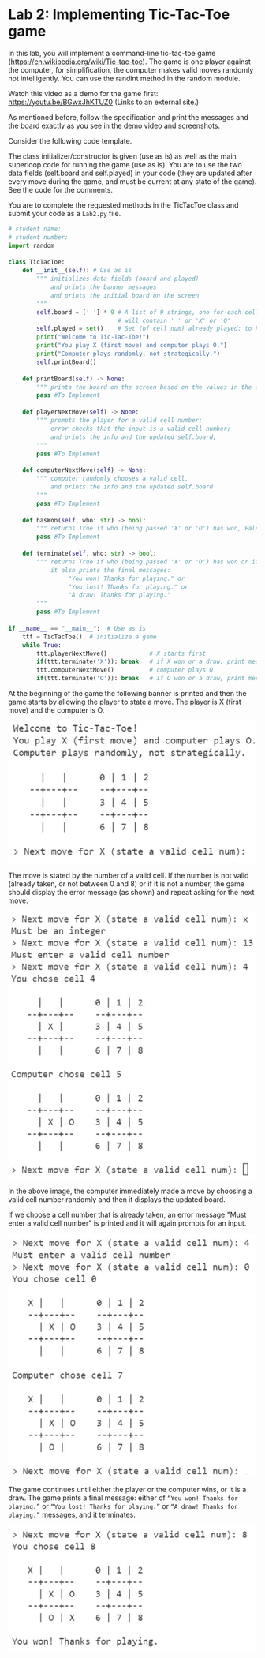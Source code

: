 # Lab 2: Implementing Tic-Tac-Toe game 

In this lab, you will implement a command-line tic-tac-toe game (https://en.wikipedia.org/wiki/Tic-tac-toe). The game is one player against the computer, for simplification, the computer makes valid moves randomly not intelligently. You can use the randint method in the random module.

Watch this video as a demo for the game first:
https://youtu.be/BGwxJhKTUZ0 (Links to an external site.)

As mentioned before, follow the specification and print the messages and the board exactly as you see in the demo video and screenshots. 

Consider the following code template.

The class initializer/constructor is given (use as is) as well as the main superloop code for running the game (use as is). You are to use the two data fields (self.board and self.played) in your code (they are updated after every move during the game, and must be current at any state of the game). See the code for the comments.

You are to complete the requested methods in the TicTacToe class and submit your code as a `Lab2.py` file.

```python
# student name:
# student number: 
import random

class TicTacToe:
    def __init__(self): # Use as is
        """ initializes data fields (board and played) 
            and prints the banner messages 
            and prints the initial board on the screen
        """
        self.board = [' '] * 9 # A list of 9 strings, one for each cell, 
                               # will contain ' ' or 'X' or 'O'
        self.played = set()    # Set (of cell num) already played: to keep track of the played cells 
        print("Welcome to Tic-Tac-Toe!")
        print("You play X (first move) and computer plays O.")
        print("Computer plays randomly, not strategically.")
        self.printBoard()

    def printBoard(self) -> None:
        """ prints the board on the screen based on the values in the self.board data field """
        pass #To Implement

    def playerNextMove(self) -> None:
        """ prompts the player for a valid cell number; 
            error checks that the input is a valid cell number; 
            and prints the info and the updated self.board;
        """
        pass #To Implement

    def computerNextMove(self) -> None:
        """ computer randomly chooses a valid cell, 
            and prints the info and the updated self.board 
        """
        pass #To Implement

    def hasWon(self, who: str) -> bool:
        """ returns True if who (being passed 'X' or 'O') has won, False otherwise """
        pass #To Implement

    def terminate(self, who: str) -> bool:
        """ returns True if who (being passed 'X' or 'O') has won or if it's a draw, False otherwise;
            it also prints the final messages:
                 "You won! Thanks for playing." or 
                 "You lost! Thanks for playing." or 
                 "A draw! Thanks for playing."  
        """
        pass #To Implement

if __name__ == "__main__":  # Use as is
    ttt = TicTacToe()  # initialize a game
    while True:
        ttt.playerNextMove()            # X starts first
        if(ttt.terminate('X')): break   # if X won or a draw, print message and terminate
        ttt.computerNextMove()          # computer plays O
        if(ttt.terminate('O')): break   # if O won or a draw, print message and terminate
```

At the beginning of the game the following banner is printed and then the game starts by allowing the player to state a move. The player is X (first move) and the computer is O.

![ttt1](ttt1.jpg)

The move is stated by the number of a valid cell. If the number is not valid (already taken, or not between 0 and 8) or if it is not a number, the game should display the error message (as shown) and repeat asking for the next move.

![ttt2](ttt2.jpg)

In the above image, the computer immediately made a move by choosing a valid cell number randomly and then it displays the updated board.

If we choose a cell number that is already taken, an error message "Must enter a valid cell number" is printed and it will again prompts for an input.

![ttt3](ttt3.jpg)

The game continues until either the player or the computer wins, or it is a draw. The game prints a final message: either of `“You won! Thanks for playing.”` or `“You lost! Thanks for playing.”` or `“A draw! Thanks for playing.”` messages, and it terminates.

![ttt4](ttt4.jpg)
